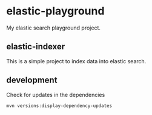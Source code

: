 elastic-playground
=================

My elastic search playground project. 

## elastic-indexer

This is a simple project to index data into elastic search.


## development

Check for updates in the dependencies

```mvn versions:display-dependency-updates```
